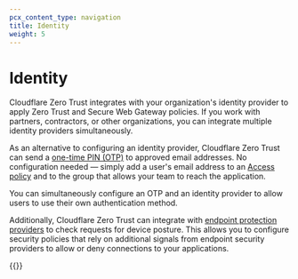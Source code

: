 ```yaml
---
pcx_content_type: navigation
title: Identity
weight: 5
---
```


# Identity

Cloudflare Zero Trust integrates with your organization's identity provider to apply Zero Trust and Secure Web Gateway policies. If you work with partners, contractors, or other organizations, you can integrate multiple identity providers simultaneously.

As an alternative to configuring an identity provider, Cloudflare Zero Trust can send a [one-time PIN (OTP)](/cloudflare-one/identity/one-time-pin/) to approved email addresses. No configuration needed — simply add a user's email address to an [Access policy](/cloudflare-one/policies/access/) and to the group that allows your team to reach the application.

You can simultaneously configure an OTP and an identity provider to allow users to use their own authentication method.

Additionally, Cloudflare Zero Trust can integrate with [endpoint protection providers](/cloudflare-one/identity/devices/) to check requests for device posture. This allows you to configure security policies that rely on additional signals from endpoint security providers to allow or deny connections to your applications.

{{<directory-listing>}}
